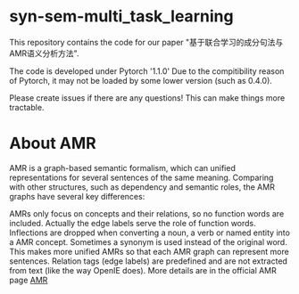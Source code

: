 # syn-sem-multi_task_learning

This repository contains the code for our paper "基于联合学习的成分句法与AMR语义分析方法".

The code is developed under Pytorch '1.1.0' Due to the compitibility reason of Pytorch, it may not be loaded by some lower version (such as 0.4.0).

Please create issues if there are any questions! This can make things more tractable.

# About AMR
AMR is a graph-based semantic formalism, which can unified representations for several sentences of the same meaning. Comparing with other structures, such as dependency and semantic roles, the AMR graphs have several key differences:

AMRs only focus on concepts and their relations, so no function words are included. Actually the edge labels serve the role of function words.
Inflections are dropped when converting a noun, a verb or named entity into a AMR concept. Sometimes a synonym is used instead of the original word. This makes more unified AMRs so that each AMR graph can represent more sentences.
Relation tags (edge labels) are predefined and are not extracted from text (like the way OpenIE does). More details are in the official AMR page [AMR](https://amr.isi.edu/)


